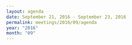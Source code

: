 ```yaml
---
layout: agenda
date: September 21, 2016 - September 23, 2016
permalink: meetings/2016/09/agenda
year: "2016"
month: "09"
---
```

